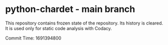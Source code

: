 # python-chardet - main branch

This repository contains frozen state of the repository.
Its history is cleared. It is used only for static code
analysis with Codacy.

Commit Time: 1691394800